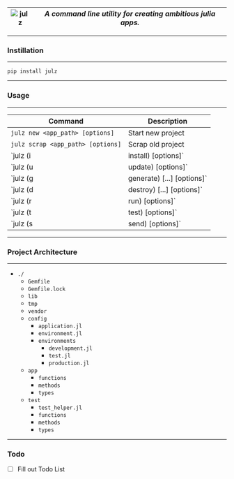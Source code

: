 ![julz](https://raw.githubusercontent.com/djsegal/julz/master/julz_logo.png) | ***A command line utility for creating ambitious julia apps.***
--- | --------

---------------

### Instillation

---------------

```
pip install julz
```

---------------

### Usage

---------------

| Command  | Description |
| ------------- | ------------- |
| `julz new <app_path> [options]` | Start new project |
| `julz scrap <app_path> [options]` | Scrap old project |
| `julz (i|install) [options]` | Install Julia packages |
| `julz (u|update) [options]` | Update Julia packages |
| `julz (g|generate) <generator> <name> [<field>...] [options]` | Generate Julia file |
| `julz (d|destroy) <generator> <name> [<field>...] [options]` | Destroy Julia file |
| `julz (r|run) [options]` | Run Julia code |
| `julz (t|test) [options]` | Test Julia code |
| `julz (s|send) [options]` | Send Julia code elsewhere (unimplemented) |

---------------

### Project Architecture

---------------

- `./`
  - `Gemfile`
  - `Gemfile.lock`
  - `lib`
  - `tmp`
  - `vendor`
  - `config`
    - `application.jl`
    - `environment.jl`
    - `environments`
      - `development.jl`
      - `test.jl`
      - `production.jl`
  - `app`
    - `functions`
    - `methods`
    - `types`
  - `test`
    - `test_helper.jl`
    - `functions`
    - `methods`
    - `types`

---------------

### Todo

- [ ] Fill out Todo List
